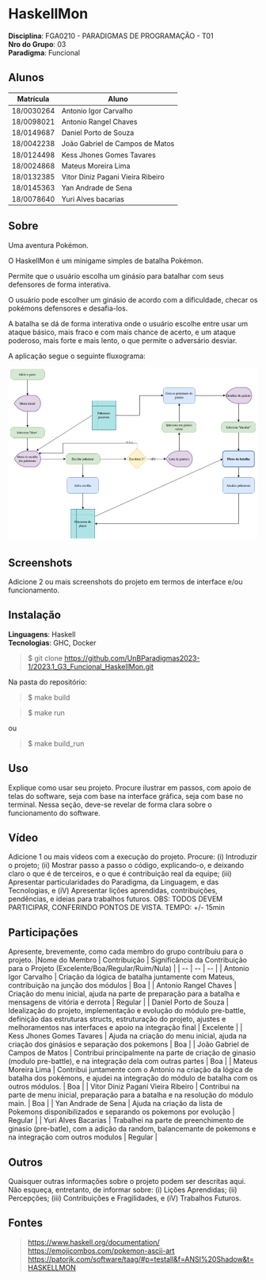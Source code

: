 <!--# RepositorioTemplate
Esse repositório é para ser utilizado pelos grupos como um template inicial, da home page do Projeto.
As seções do Template NÃO DEVEM SER OMITIDAS, sendo TODAS RELEVANTES.

**!! *Atenção: Renomeie o seu repositório para (Ano.Semestre)_(Grupo)_(Paradigma)_(NomeDoProjeto)*. !!** 

Paradigmas:
 - Funcional
 - Logico
 - SMA

**!! *Não coloque os nomes dos alunos no título do repositório*. !!**

**!! *Exemplo de título correto: 2022.2_G1_Logico_ProjetoRoteirosAereos*. !!**
 
 (Apague esses comentários)-->

# HaskellMon

**Disciplina**: FGA0210 - PARADIGMAS DE PROGRAMAÇÃO - T01 <br>
**Nro do Grupo**: 03<br>
**Paradigma**: Funcional<br>

## Alunos
| Matrícula | Aluno |
| :-: | -- |
|18/0030264|Antonio Igor Carvalho|
|18/0098021|Antonio Rangel Chaves|
|18/0149687|Daniel Porto de Souza|
|18/0042238|João Gabriel de Campos de Matos|
|18/0124498|Kess Jhones Gomes Tavares|
|18/0024868|Mateus Moreira Lima|
|18/0132385|Vitor Diniz Pagani Vieira Ribeiro|
|18/0145363|Yan Andrade de Sena|
|18/0078640|Yuri Alves bacarias|

## Sobre 

Uma aventura Pokémon.

O HaskellMon é um minigame simples de batalha Pokémon. 

Permite que o usuário escolha um ginásio para batalhar com seus defensores de forma interativa.

O usuário pode escolher um ginásio de acordo com a dificuldade, checar os pokémons defensores e desafia-los.

A batalha se dá de forma interativa onde o usuário escolhe entre usar um ataque básico, mais fraco e com mais chance de acerto, e um ataque poderoso, mais forte e mais lento, o que permite o adversário desviar.

A aplicação segue o seguinte fluxograma:

![](./images/fluxograma/main.png)

## Screenshots
Adicione 2 ou mais screenshots do projeto em termos de interface e/ou funcionamento.

## Instalação 
**Linguagens**: Haskell<br>
**Tecnologias**: GHC, Docker<br>
<!--Descreva os pré-requisitos para rodar o seu projeto e os comandos necessários.
Insira um manual ou um script para auxiliar ainda mais.
Gifs animados e outras ilustrações são bem-vindos!-->

> $ git clone https://github.com/UnBParadigmas2023-1/2023.1_G3_Funcional_HaskellMon.git

Na pasta do repositório:

> $ make build

> $ make run

ou

> $ make build_run

## Uso 
Explique como usar seu projeto.
Procure ilustrar em passos, com apoio de telas do software, seja com base na interface gráfica, seja com base no terminal.
Nessa seção, deve-se revelar de forma clara sobre o funcionamento do software.

## Vídeo
Adicione 1 ou mais vídeos com a execução do projeto.
Procure: 
(i) Introduzir o projeto;
(ii) Mostrar passo a passo o código, explicando-o, e deixando claro o que é de terceiros, e o que é contribuição real da equipe;
(iii) Apresentar particularidades do Paradigma, da Linguagem, e das Tecnologias, e
(iV) Apresentar lições aprendidas, contribuições, pendências, e ideias para trabalhos futuros.
OBS: TODOS DEVEM PARTICIPAR, CONFERINDO PONTOS DE VISTA.
TEMPO: +/- 15min

## Participações
Apresente, brevemente, como cada membro do grupo contribuiu para o projeto.
|Nome do Membro | Contribuição | Significância da Contribuição para o Projeto (Excelente/Boa/Regular/Ruim/Nula) |
| -- | -- | -- |
| Antonio Igor Carvalho      | Criação da lógica de batalha juntamente com Mateus, contribuição na junção dos módulos | Boa |
| Antonio Rangel Chaves      |  Criação do menu inicial, ajuda na parte de preparação para a batalha e mensagens de vitória e derrota | Regular |
| Daniel Porto de Souza | Idealização do projeto, implementação e evolução do módulo pre-battle, definição das estruturas structs, estruturação do projeto, ajustes e melhoramentos nas interfaces e apoio na integração final | Excelente |
| Kess Jhones Gomes Tavares  |  Ajuda na criação do menu inicial, ajuda na criação dos ginásios e separação dos pokemons     | Boa |
| João Gabriel de Campos de Matos |  Contribui principalmente na parte de criação de ginasio (modulo pre-battle), e na integração dela com outras partes | Boa |
| Mateus Moreira Lima |  Contribui juntamente com o Antonio na criação da lógica de batalha dos pokémons, e ajudei na integração do módulo de batalha com os outros módulos. | Boa |
| Vitor Diniz Pagani Vieira Ribeiro |  Contribui na parte de menu inicial, preparação para a batalha e na resolução do módulo main. | Boa |
| Yan Andrade de Sena  |  Ajuda na criação da lista de Pokemons disponibilizados e separando os pokemons por evolução     | Regular |
| Yuri Alves Bacarias  |  Trabalhei na parte de preenchimento de ginasio (pre-batle), com a adição da random, balancemante de pokemons e na integração com outros modulos     | Regular |

## Outros 
Quaisquer outras informações sobre o projeto podem ser descritas aqui. Não esqueça, entretanto, de informar sobre:
(i) Lições Aprendidas;
(ii) Percepções;
(iii) Contribuições e Fragilidades, e
(iV) Trabalhos Futuros.

## Fontes
> https://www.haskell.org/documentation/
> https://emojicombos.com/pokemon-ascii-art
> https://patorjk.com/software/taag/#p=testall&f=ANSI%20Shadow&t=HASKELLMON

